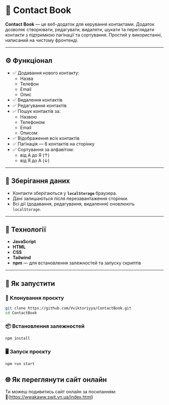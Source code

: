 # 📒 Contact Book

**Contact Book** — це веб-додаток для керування контактами. Додаток дозволяє створювати, редагувати, видаляти, шукати та переглядати контакти з підтримкою пагінації та сортування. Простий у використанні, написаний на чистому фронтенді.

---

## ⚙️ Функціонал

- ✅ Додавання нового контакту:
  - Назва
  - Телефон
  - Email
  - Опис
- ✅ Видалення контактів
- ✅ Редагування контактів
- ✅ Пошук контактів за:
  - Назвою
  - Телефоном
  - Email
  - Описом
- ✅ Відображення всіх контактів
- ✅ Пагінація — 6 контактів на сторінку
- ✅ Сортування за алфавітом:
  - від А до Я (↑)
  - від Я до А (↓)

---

## 💾 Зберігання даних

- Контакти зберігаються у **`localStorage`** браузера.
- Дані залишаються після перезавантаження сторінки.
- Всі дії (додавання, редагування, видалення) оновлюють `localStorage`.

---

## 🧱 Технології

- **JavaScript**
- **HTML**
- **CSS**
- **Tailwind** 
- **npm** — для встановлення залежностей та запуску скриптів

---

## 🚀 Як запустити
### 🧩 Клонування проєкту
```bash
git clone https://github.com/Vviktoriyya/ContactBook.git
cd ContactBook
```

### 📦 Встановлення залежностей
```bash
npm install
```

### 🖥️ Запуск проєкту
```bash
npm run start
```

## 🌐 Як переглянути сайт онлайн
Ти можеш подивитись сайт онлайн за посиланням:  
🔗(https://wwakaww.swit.vn.ua/index.html)

